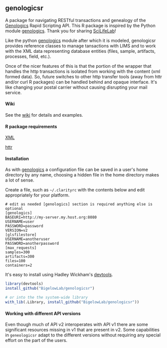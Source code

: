 ## genologicsr

A package for navigating RESTful transactions and genealogy of the [Genologics](http://genologics.com/developer) Rapid Scripting API.  This R package is inspired by the Python module [genologics](https://github.com/SciLifeLab/genologics).  Thank you for sharing [SciLifeLab](http://www.scilifelab.se/)!

Like the python [genologics](https://github.com/SciLifeLab/genologics) module after which it is modeled, genologicsr provides reference classes to manage tansactions with LIMS and to work with the XML data representing database entities (files, sample, artifacts, processes, field, etc.).

Once of the nicer features of this is that the portion of the wrapper that handles the http transactions is isolated from working with the content (xml formed data).  So, future switches to other http transfer tools (away from httr and/or curl R packages) can be handled behind and opaque interface.  It's like changing your postal carrier without causing disrupting your mail service.

#### Wiki

See the [wiki](https://github.com/BigelowLab/genologicsr/wiki) for details and examples.


#### R package requirements

[XML](http://cran.r-project.org/web/packages/XML/index.html)

[httr](http://cran.r-project.org/web/packages/httr/index.html)

#### Installation

As with [genologics](https://github.com/SciLifeLab/genologics) a  configuration file can be saved in a user's home directory by any name, choosing a hidden file in the home directory makes a lot of sense.

Create a file, such as `~/.clarityrc` with the contents below and edit appropriately for your platform.

```
# edit as needed [genologics] section is required anything else is optional
[genologics]
BASEURI=http://my-server.my.host.org:8080
USERNAME=user
PASSWORD=password
VERSION=v2
[glsfilestore]
USERNAME=anotheruser
PASSWORD=anotherpassword
[max_requests]
samples=300
artifacts=300
files=100
containers=2
```

It's easy to install using Hadley Wickham's [devtools](http://cran.r-project.org/web/packages/devtools/index.html).

```R
library(devtools)
install_github("BigelowLab/genologicsr")

# or into the the system-wide library
with_lib(.Library, install_github("BigelowLab/genologicsr"))
```

#### Working with different API versions

Even though much of API v2 interoperates with API v1 there are some significant resources missing in v1 that are present in v2.  Some capabilities in `geneologicsr` adapt to the different versions without requiring any special effort on the part of the users. 
